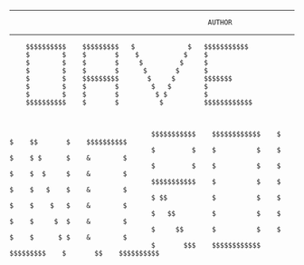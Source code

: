 ------------------------------------------------------------------------------------------------------------------------------
                                                     AUTHOR                                                                   
------------------------------------------------------------------------------------------------------------------------------

        $$$$$$$$$$    $$$$$$$$$   $             $   $$$$$$$$$$$
        $        $    $       $    $           $    $
        $        $    $       $     $         $     $
        $        $    $       $      $       $      $
        $        $    $$$$$$$$$       $     $       $$$$$$$
        $        $    $       $        $   $        $
        $        $    $       $         $ $         $
        $$$$$$$$$$    $       $          $          $$$$$$$$$$$$



                                       $$$$$$$$$$$    $$$$$$$$$$$$    $       $    $$       $    $$$$$$$$$$
                                       $         $    $          $    $       $    $ $      $    &        $
                                       $         $    $          $    $       $    $  $     $    &        $
                                       $$$$$$$$$$$    $          $    $       $    $   $    $    &        $
                                       $ $$           $          $    $       $    $    $   $    &        $
                                       $   $$         $          $    $       $    $     $  $    &        $
                                       $     $$       $          $    $       $    $      $ $    &        $
                                       $       $$$    $$$$$$$$$$$$    $$$$$$$$$    $       $$    $$$$$$$$$$

